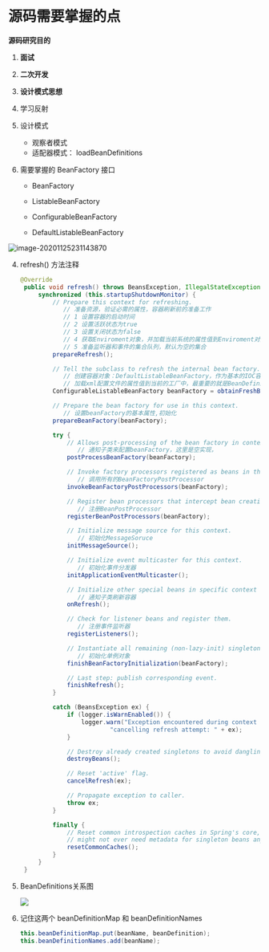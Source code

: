 # 源码需要掌握的点

**源码研究目的**

1. **面试**
2. **二次开发**
3. **设计模式思想**



1. 学习反射

2. 设计模式

   - 观察者模式
   - 适配器模式： loadBeanDefinitions

3. 需要掌握的 BeanFactory 接口

   - BeanFactory 

   - ListableBeanFactory

   - ConfigurableBeanFactory

   - DefaultListableBeanFactory

![image-20201125231143870](https://yeyangshu-picgo.oss-cn-shanghai.aliyuncs.com/img/image-20201125231143870.png)

4. refresh() 方法注释

   ```java
   @Override
   	public void refresh() throws BeansException, IllegalStateException {
   		synchronized (this.startupShutdownMonitor) {
   			// Prepare this context for refreshing.
               // 准备资源，验证必需的属性，容器刷新前的准备工作
               // 1 设置容器的启动时间
               // 2 设置活跃状态为true
               // 3 设置关闭状态为false
               // 4 获取Enviroment对象，并加载当前系统的属性值到Enviroment对象中
               // 5 准备监听器和事件的集合队列，默认为空的集合
   			prepareRefresh();
   
   			// Tell the subclass to refresh the internal bean factory.
               // 创建容器对象：DefaultListableBeanFactory，作为基本的IOC容器，下面的操作都基于这个beanFactory进行的
               // 加载xml配置文件的属性值到当前的工厂中，最重要的就是BeanDefinition
   			ConfigurableListableBeanFactory beanFactory = obtainFreshBeanFactory();
   
   			// Prepare the bean factory for use in this context.
               // 设置beanFactory的基本属性,初始化
   			prepareBeanFactory(beanFactory);
   
   			try {
   				// Allows post-processing of the bean factory in context subclasses.
                   // 通知子类来配置beanFactory，这里是空实现，
   				postProcessBeanFactory(beanFactory);
   
   				// Invoke factory processors registered as beans in the context.
                   // 调用所有的BeanFactoryPostProcessor
   				invokeBeanFactoryPostProcessors(beanFactory);
   
   				// Register bean processors that intercept bean creation.
                   // 注册BeanPostProcessor
   				registerBeanPostProcessors(beanFactory);
   
   				// Initialize message source for this context.
                   // 初始化MessageSoruce
   				initMessageSource();
   
   				// Initialize event multicaster for this context.
                   // 初始化事件分发器
   				initApplicationEventMulticaster();
   
   				// Initialize other special beans in specific context subclasses.
                   // 通知子类刷新容器
   				onRefresh();
   
   				// Check for listener beans and register them.
                   // 注册事件监听器
   				registerListeners();
   
   				// Instantiate all remaining (non-lazy-init) singletons.
                   // 初始化单例对象
   				finishBeanFactoryInitialization(beanFactory);
   
   				// Last step: publish corresponding event.
   				finishRefresh();
   			}
   
   			catch (BeansException ex) {
   				if (logger.isWarnEnabled()) {
   					logger.warn("Exception encountered during context initialization - " +
   							"cancelling refresh attempt: " + ex);
   				}
   
   				// Destroy already created singletons to avoid dangling resources.
   				destroyBeans();
   
   				// Reset 'active' flag.
   				cancelRefresh(ex);
   
   				// Propagate exception to caller.
   				throw ex;
   			}
   
   			finally {
   				// Reset common introspection caches in Spring's core, since we
   				// might not ever need metadata for singleton beans anymore...
   				resetCommonCaches();
   			}
   		}
   	}
   ```

5. BeanDefinitions关系图

   ![](https://yeyangshu-picgo.oss-cn-shanghai.aliyuncs.com/img/image-20201201000035769.png)

6. 记住这两个 beanDefinitionMap 和 beanDefinitionNames

   ```java
   this.beanDefinitionMap.put(beanName, beanDefinition);
   this.beanDefinitionNames.add(beanName);
   ```

   

